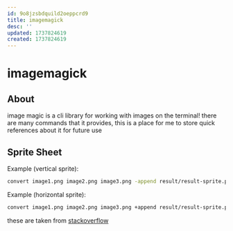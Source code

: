 ```yaml
---
id: 9o8jzsbdquild2oeppcrd9
title: imagemagick
desc: ''
updated: 1737824619
created: 1737824619
---
```

# imagemagick

## About

image magic is a cli library for working with images on the terminal!
there are many commands that it provides, this is a place
for me to store quick references about it for future use

## Sprite Sheet

Example (vertical sprite):
```bash
convert image1.png image2.png image3.png -append result/result-sprite.png

```

Example (horizontal sprite):
```bash
convert image1.png image2.png image3.png +append result/result-sprite.png
```

these are taken from [stackoverflow](https://stackoverflow.com/questions/20075087/how-to-merge-images-in-command-line)
